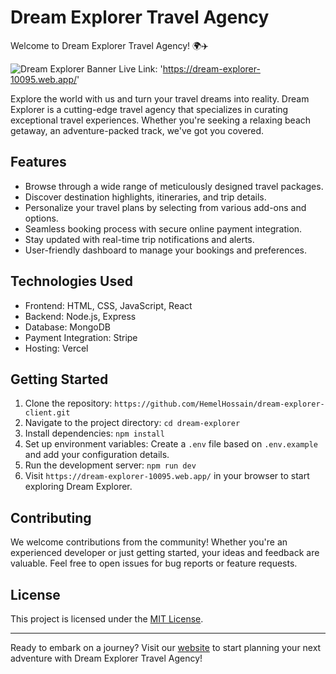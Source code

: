 # Dream Explorer Travel Agency

Welcome to Dream Explorer Travel Agency! 🌍✈️

![Dream Explorer Banner](https://i.ibb.co/SrGJBRq/Screenshot.png)
Live Link: 'https://dream-explorer-10095.web.app/'

Explore the world with us and turn your travel dreams into reality. Dream Explorer is a cutting-edge travel agency that specializes in curating exceptional travel experiences. Whether you're seeking a relaxing beach getaway, an adventure-packed track, we've got you covered.

## Features

- Browse through a wide range of meticulously designed travel packages.
- Discover destination highlights, itineraries, and trip details.
- Personalize your travel plans by selecting from various add-ons and options.
- Seamless booking process with secure online payment integration.
- Stay updated with real-time trip notifications and alerts.
- User-friendly dashboard to manage your bookings and preferences.

## Technologies Used

- Frontend: HTML, CSS, JavaScript, React
- Backend: Node.js, Express
- Database: MongoDB
- Payment Integration: Stripe
- Hosting: Vercel

## Getting Started

1. Clone the repository: `https://github.com/HemelHossain/dream-explorer-client.git`
2. Navigate to the project directory: `cd dream-explorer`
3. Install dependencies: `npm install`
4. Set up environment variables: Create a `.env` file based on `.env.example` and add your configuration details.
5. Run the development server: `npm run dev`
6. Visit `https://dream-explorer-10095.web.app/` in your browser to start exploring Dream Explorer.

## Contributing

We welcome contributions from the community! Whether you're an experienced developer or just getting started, your ideas and feedback are valuable. Feel free to open issues for bug reports or feature requests.

## License

This project is licensed under the [MIT License](LICENSE).

---

Ready to embark on a journey? Visit our [website](https://dream-explorer-10095.web.app/) to start planning your next adventure with Dream Explorer Travel Agency!
